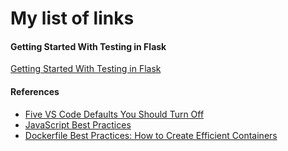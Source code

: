 # My list of links

#### Getting Started With Testing in Flask
[Getting Started With Testing in Flask](https://www.youtube.com/watch?v=RLKW7ZMJOf4)

#### References
- [Five VS Code Defaults You Should Turn Off](https://blog.openreplay.com/five-vs-code-defaults-you-should-turn-off/?ref=dailydev)
- [JavaScript Best Practices](https://blog.jetbrains.com/webstorm/2024/10/javascript-best-practices-2024/?ref=dailydev)
- [Dockerfile Best Practices: How to Create Efficient Containers](https://dev.to/idsulik/dockerfile-best-practices-how-to-create-efficient-containers-4p8o?ref=dailydev)
